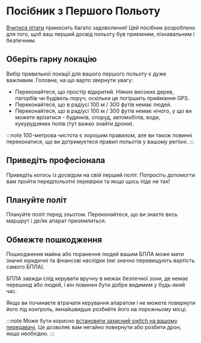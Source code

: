 # Посібник з Першого Польоту

[Вчитися літати](../flying/basic_flying.md) приносить багато задоволення! Цей посібник розроблено для того, щоб ваш перший досвід польоту був приємним, пізнавальним і безпечним.

## Оберіть гарну локацію

Вибір правильної локації для вашого першого польоту є дуже важливим. Головне, на що варто звернути увагу:

- Переконайтеся, що простір відкритий. Ніяких високих дерев, пагорбів чи будівель поруч, оскільки це погіршить приймання GPS.
- Переконайтеся, що в радіусі 100 м / 300 футів немає людей.
- Переконайтеся, що в радіусі 100 м / 300 футів немає нічого, у що ви можете врізатися - будинків, споруд, автомобілів, води, кукурудзяних полів (тут важко знайти дрони).

:::note
100-метрова чистота є хорошим правилом, але ви також повинні переконатися, що ви дотримуєтеся правил польотів у вашому регіоні.
:::

## Приведіть професіонала

Приведіть когось із досвідом на свій перший політ. Попросіть допомогти вам пройти передпольотні перевірки та якщо щось піде не так!

## Плануйте політ

Плануйте політ перед зльотом. Переконайтеся, що ви знаєте весь маршрут і де/як апарат приземлиться.

## Обмежте пошкодження

Пошкодження майна або поранення людей вашим БПЛА може мати значні юридичні та фінансові наслідки (які значно перевищують вартість самого БПЛА).

БПЛА завжди слід керувати вручну в межах безпечної зони, де немає перешкод або людей, і він повинен бути добре видимим у будь-який час.

Якщо ви починаєте втрачати керування апаратом і не можете повернути його під контроль, якнайшвидше розбийте його на порожньому місці.

:::note
Може бути корисно [встановити захисний switch на вашому передавачі](../config/safety.md#emergency-switches). Це дозволяє вам негайно повернути або розбити дрон, якщо необхідно. :::
